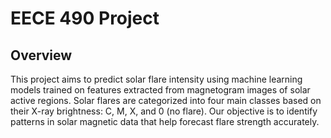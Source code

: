 # EECE 490 Project
## Overview
This project aims to predict solar flare intensity using machine learning models trained on features extracted from magnetogram images of solar active regions.
Solar flares are categorized into four main classes based on their X-ray brightness: C, M, X, and 0 (no flare).
Our objective is to identify patterns in solar magnetic data that help forecast flare strength accurately.
